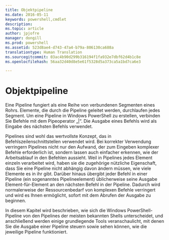 ```yaml
---
title: Objektpipeline
ms.date: 2016-05-11
keywords: powershell,cmdlet
description: 
ms.topic: article
author: jpjofre
manager: dongill
ms.prod: powershell
ms.assetid: 523d8ae4-d743-47a4-b79a-806130ca688a
translationtype: Human Translation
ms.sourcegitcommit: 03ac4b90d299b316194f1fa932e7dbf62d4b1c8e
ms.openlocfilehash: 56aa32d40d8e5e61f5328d5a373ca5a1bd7ca6e3

---
```


# Objektpipeline
Eine Pipeline fungiert als eine Reihe von verbundenen Segmenten eines Rohrs. Elemente, die durch die Pipeline geleitet werden, durchlaufen jedes Segment. Um eine Pipeline in Windows PowerShell zu erstellen, verbinden Sie Befehle mit dem Pipeoperator „|“. Die Ausgabe eines Befehls wird als Eingabe des nächsten Befehls verwendet.

Pipelines sind wohl das wertvollste Konzept, das in Befehlszeilenschnittstellen verwendet wird. Bei korrekter Verwendung verringern Pipelines nicht nur den Aufwand, der zum Eingeben komplexer Befehle erforderlich ist, sondern lassen auch einfacher erkennen, wie der Arbeitsablauf in den Befehlen aussieht. Weil in Pipelines jedes Element einzeln verarbeitet wird, haben sie die zugehörige nützliche Eigenschaft, dass Sie eine Pipeline nicht abhängig davon ändern müssen, wie viele Elemente es in ihr gibt. Darüber hinaus übergibt jeder Befehl in einer Pipeline (ein sogenanntes Pipelineelement) üblicherweise seine Ausgabe Element-für-Element an den nächsten Befehl in der Pipeline. Dadurch wird normalerweise der Ressourcenbedarf von komplexen Befehle verringert und wird es Ihnen ermöglicht, sofort mit dem Abrufen der Ausgabe zu beginnen.

In diesem Kapitel wird beschrieben, wie sich die Windows PowerShell-Pipeline von den Pipelines der meisten bekannten Shells unterscheidet, und anschließend werden einige grundlegende Tools veranschaulicht, mit denen Sie die Ausgabe einer Pipeline steuern sowie sehen können, wie die jeweilige Pipeline funktioniert.




<!--HONumber=Jun16_HO4-->


